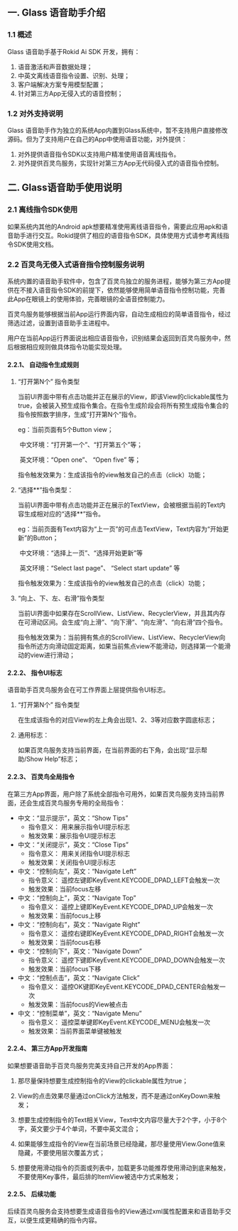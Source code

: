 
## 一. Glass 语音助手介绍

### 1.1 概述
Glass 语音助手基于Rokid Ai SDK 开发，拥有：
1. 语音激活和声音数据处理；
2. 中英文离线语音指令设置、识别、处理；
3. 客户端解决方案专用模型配置；
4. 针对第三方App无侵入式的语音控制；

### 1.2 对外支持说明
Glass 语音助手作为独立的系统App内置到Glass系统中，暂不支持用户直接修改源码。但为了支持用户在自己的App中使用语音功能，对外提供：
1. 对外提供语音指令SDK以支持用户精准使用语音离线指令。
2. 对外提供百灵鸟服务，实现针对第三方App无代码侵入式的语音指令控制。



## 二. Glass语音助手使用说明

### 2.1 离线指令SDK使用
如果系统内其他的Android apk想要精准使用离线语音指令，需要此应用apk和语音助手进行交互。Rokid提供了相应的语音指令SDK，具体使用方式请参考离线指令SDK使用文档。

### 2.2 百灵鸟无侵入式语音指令控制服务说明
系统内置的语音助手软件中，包含了百灵鸟独立的服务进程，能够为第三方App提供在不接入语音指令SDK的前提下，依然能够使用简单语音指令控制功能，完善此App在眼镜上的使用体验，完善眼镜的全语音控制能力。

百灵鸟服务能够根据当前App运行界面内容，自动生成相应的简单语音指令，经过筛选过滤，设置到语音助手主进程中。

用户在当前App运行界面说出相应语音指令，识别结果会返回到百灵鸟服务中，然后根据相应规则做具体指令功能实现处理。

#### 2.2.1、 自动指令生成规则
1. “打开第N个” 指令类型

   当前UI界面中带有点击功能并正在展示的View，即该View的clickable属性为true，会被装入预生成指令集合。在指令生成阶段会将所有预生成指令集合的指令按照数字排序，生成“打开第N个”指令。

   eg：当前页面有5个Button view；

   ​        中文环境：“打开第一个”、“打开第五个”等；

   ​        英文环境：“Open one”、 “Open five” 等；

   指令触发效果为：生成该指令的view触发自己的点击（click）功能；

2. “选择**”指令类型：

   当前UI界面中带有点击功能并正在展示的TextView，会被根据当前的Text内容生成相对应的“选择**”指令。

   eg：当前页面有Text内容为“上一页”的可点击TextView，Text内容为“开始更新”的Button；

   ​        中文环境：“选择上一页”、“选择开始更新”等

   ​        英文环境：“Select last page”、 “Select start update” 等

   指令触发效果为：生成该指令的view触发自己的点击（click）功能；

3. “向上、下、左、右滑”指令类型

   当前UI界面中如果存在ScrollView、ListView、RecyclerView，并且其内存在可滑动区间。会生成“向上滑”、“向下滑”、“向左滑”、“向右滑”四个指令。

   指令触发效果为：当前拥有焦点的ScrollView、ListView、RecyclerView向指令所述方向滑动固定距离，如果当前焦点view不能滑动，则选择第一个能滑动的view进行滑动；

   

#### 2.2.2、 指令UI标志
语音助手百灵鸟服务会在可工作界面上层提供指令UI标志。

1. “打开第N个” 指令类型

   在生成该指令的对应View的左上角会出现1、2、3等对应数字圆底标志；

2. 通用标志：

   如果百灵鸟服务支持当前界面，在当前界面的右下角，会出现“显示帮助/Show Help”标志；

#### 2.2.3、 百灵鸟全局指令
在第三方App界面，用户除了系统全部指令可用外，如果百灵鸟服务支持当前界面，还会生成百灵鸟服务专用的全局指令：
* 中文：“显示提示”，英文：“Show Tips” 
  * 指令意义： 用来展示指令UI提示标志
  * 触发效果：展示指令UI提示标志
* 中文：“关闭提示”，英文：“Close Tips” 
  * 指令意义： 用来关闭指令UI提示标志
  * 触发效果：关闭指令UI提示标志
* 中文：“控制向左”，英文：“Navigate Left” 
  * 指令意义： 遥控左键即KeyEvent.KEYCODE_DPAD_LEFT会触发一次
  * 触发效果：当前focus左移
* 中文：“控制向上”，英文：“Navigate Top” 
  * 指令意义： 遥控上键即KeyEvent.KEYCODE_DPAD_UP会触发一次
  * 触发效果：当前focus上移
* 中文：“控制向右”，英文：“Navigate Right” 
  * 指令意义： 遥控右键即KeyEvent.KEYCODE_DPAD_RIGHT会触发一次
  * 触发效果：当前focus右移
* 中文：“控制向下”，英文：“Navigate Down” 
  * 指令意义： 遥控下键即KeyEvent.KEYCODE_DPAD_DOWN会触发一次
  * 触发效果：当前focus下移
* 中文：“控制点击”，英文：“Navigate Click” 
  * 指令意义： 遥控OK键即KeyEvent.KEYCODE_DPAD_CENTER会触发一次
  * 触发效果：当前focus的View被点击
* 中文：“控制菜单”，英文：“Navigate Menu” 
  * 指令意义： 遥控菜单键即KeyEvent.KEYCODE_MENU会触发一次
  * 触发效果：当前界面菜单键被触发



#### 2.2.4、 第三方App开发指南

如果想要语音助手百灵鸟服务完美支持自己开发的App界面：

1. 那尽量保持想要生成控制指令的View的clickable属性为true；

2. View的点击效果尽量通过onClick方法触发，而不是通过onKeyDown来触发；

3. 想要生成控制指令的Text相关View，Text中文内容尽量大于2个字，小于8个字，英文要少于4个单词，不要中英文混合；

4. 如果能够生成指令的View在当前场景已经隐藏，那尽量使用View.Gone值来隐藏，不要使用层次覆盖方式；

5. 想要使用滑动指令的页面或列表中，加载更多功能推荐使用滑动到底来触发，不要使用Key事件，最后排的ItemView被选中方式来触发；

#### 2.2.5、 后续功能

后续百灵鸟服务会支持想要生成语音指令的View通过xml属性配置来和语音助手交互，以便生成更精确的指令内容。